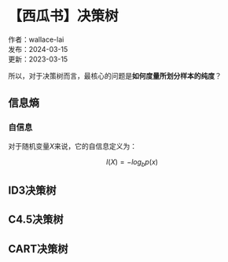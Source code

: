 # 【西瓜书】决策树

作者：wallace-lai <br/>
发布：2024-03-15 <br/>
更新：2023-03-15 <br/>

所以，对于决策树而言，最核心的问题是**如何度量所划分样本的纯度**？

## 信息熵

### 自信息

对于随机变量$X$来说，它的自信息定义为：

$$
I(X) = -log_b p(x)
$$

## ID3决策树

## C4.5决策树

## CART决策树